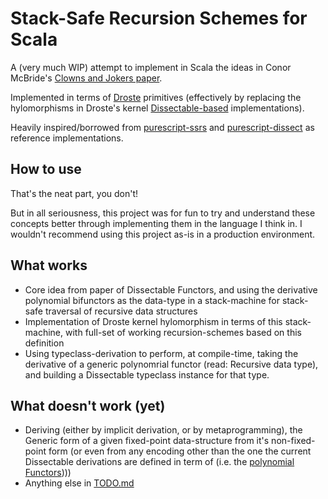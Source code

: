 # Stack-Safe Recursion Schemes for Scala

A (very much WIP) attempt to implement in Scala the ideas in Conor McBride's [Clowns and Jokers paper](https://personal.cis.strath.ac.uk/conor.mcbride/Dissect.pdf). 

Implemented in terms of [Droste](https://github.com/higherkindness/droste) primitives (effectively by replacing the hylomorphisms in Droste's kernel [Dissectable-based](src/main/scala/Dissectable.scala) implementations).

Heavily inspired/borrowed from [purescript-ssrs](https://github.com/purefunctor/purescript-ssrs) and [purescript-dissect](https://github.com/PureFunctor/purescript-dissect) as reference implementations.

## How to use

That's the neat part, you don't! 

But in all seriousness, this project was for fun to try and understand these concepts better through implementing them in the language I think in. I wouldn't recommend using this project as-is in a production environment.

## What works

- Core idea from paper of Dissectable Functors, and using the derivative polynomial bifunctors as the data-type in a stack-machine for stack-safe traversal of recursive data structures
- Implementation of Droste kernel hylomorphism in terms of this stack-machine, with full-set of working recursion-schemes based on this definition
- Using typeclass-derivation to perform, at compile-time, taking the derivative of a generic polynomrial functor (read: Recursive data type), and building a Dissectable typeclass instance for that type.


## What doesn't work (yet)

- Deriving (either by implicit derivation, or by metaprogramming), the Generic form of a given fixed-point data-structure from it's non-fixed-point form (or even from any encoding other than the one the current Dissectable derivations are defined in term of (i.e. the [polynomial Functors](src/main/scala/polynomials/functors))))
- Anything else in [TODO.md](TODO.md)
